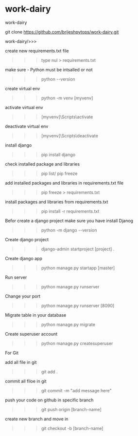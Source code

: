 # work-dairy
work-dairy

git clone https://github.com/brijeshpytops/work-dairy.git

work-dairy/>>>

create new requirements.txt file
>>> type nul > requirements.txt

make sure - Python must be intsalled or not
>>>python --version

create virtual env
>>> python -m venv [myvenv]

activate virtual env
>>> [myvenv]\Scripts\activate

deactivate virtual env
>>> [myvenv]\Scripts\deactivate

install django
>>> pip install django

check installed package and libraries
>>> pip list/ pip freeze

add installed packages and libraries in requirements.txt file
>>> pip freeze > requirements.txt

install packages and libraries from requirements.txt
>>> pip install -r requirements.txt

Befor create a django project make sure you have install Djanog
>>> python -m django --version

Create django project 
>>> django-admin startproject [project] .

Create django app
>>> python manage.py startapp [master]

Run server
>>> python manage.py runserver

Change your port
>>> python manage.py runserver [8090]


Migrate table in your database
>>> python manage.py migrate

Create superuser account
>>> python manage.py createsuperuser





For Git

add all file in git
>>> git add .

commit all filoe in git
>>> git commit -m "add message here"

push your code on github in specific branch
>>> git push origin [branch-name]

create new branch and move in
>>> git checkout -b [branch-name]